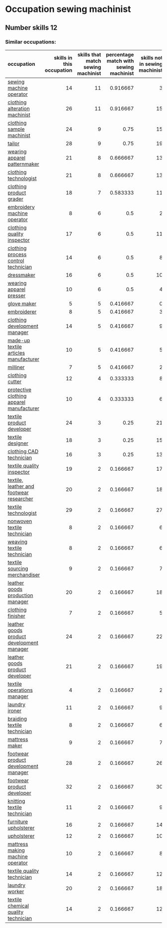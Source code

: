 # Occupation sewing machinist
## Number skills 12
### Similar occupations:
| occupation                                                                                |   skills in this occupation |   skills that match sewing machinist |   percentage match with sewing machinist |   skills not in sewing machinist |
|:------------------------------------------------------------------------------------------|----------------------------:|-------------------------------------:|-----------------------------------------:|---------------------------------:|
| [sewing machine operator](sewing_machine_operator.md)                                     |                          14 |                                   11 |                                 0.916667 |                                3 |
| [clothing alteration machinist](clothing_alteration_machinist.md)                         |                          26 |                                   11 |                                 0.916667 |                               15 |
| [clothing sample machinist](clothing_sample_machinist.md)                                 |                          24 |                                    9 |                                 0.75     |                               15 |
| [tailor](tailor.md)                                                                       |                          28 |                                    9 |                                 0.75     |                               19 |
| [wearing apparel patternmaker](wearing_apparel_patternmaker.md)                           |                          21 |                                    8 |                                 0.666667 |                               13 |
| [clothing technologist](clothing_technologist.md)                                         |                          21 |                                    8 |                                 0.666667 |                               13 |
| [clothing product grader](clothing_product_grader.md)                                     |                          18 |                                    7 |                                 0.583333 |                               11 |
| [embroidery machine operator](embroidery_machine_operator.md)                             |                           8 |                                    6 |                                 0.5      |                                2 |
| [clothing quality inspector](clothing_quality_inspector.md)                               |                          17 |                                    6 |                                 0.5      |                               11 |
| [clothing process control technician](clothing_process_control_technician.md)             |                          14 |                                    6 |                                 0.5      |                                8 |
| [dressmaker](dressmaker.md)                                                               |                          16 |                                    6 |                                 0.5      |                               10 |
| [wearing apparel presser](wearing_apparel_presser.md)                                     |                          10 |                                    6 |                                 0.5      |                                4 |
| [glove maker](glove_maker.md)                                                             |                           5 |                                    5 |                                 0.416667 |                                0 |
| [embroiderer](embroiderer.md)                                                             |                           8 |                                    5 |                                 0.416667 |                                3 |
| [clothing development manager](clothing_development_manager.md)                           |                          14 |                                    5 |                                 0.416667 |                                9 |
| [made-up textile articles manufacturer](made-up_textile_articles_manufacturer.md)         |                          10 |                                    5 |                                 0.416667 |                                5 |
| [milliner](milliner.md)                                                                   |                           7 |                                    5 |                                 0.416667 |                                2 |
| [clothing cutter](clothing_cutter.md)                                                     |                          12 |                                    4 |                                 0.333333 |                                8 |
| [protective clothing apparel manufacturer](protective_clothing_apparel_manufacturer.md)   |                          10 |                                    4 |                                 0.333333 |                                6 |
| [textile product developer](textile_product_developer.md)                                 |                          24 |                                    3 |                                 0.25     |                               21 |
| [textile designer](textile_designer.md)                                                   |                          18 |                                    3 |                                 0.25     |                               15 |
| [clothing CAD technician](clothing_CAD_technician.md)                                     |                          16 |                                    3 |                                 0.25     |                               13 |
| [textile quality inspector](textile_quality_inspector.md)                                 |                          19 |                                    2 |                                 0.166667 |                               17 |
| [textile, leather and footwear researcher](textile,_leather_and_footwear_researcher.md)   |                          20 |                                    2 |                                 0.166667 |                               18 |
| [textile technologist](textile_technologist.md)                                           |                          29 |                                    2 |                                 0.166667 |                               27 |
| [nonwoven  textile technician](nonwoven__textile_technician.md)                           |                           8 |                                    2 |                                 0.166667 |                                6 |
| [weaving textile technician](weaving_textile_technician.md)                               |                           8 |                                    2 |                                 0.166667 |                                6 |
| [textile sourcing merchandiser](textile_sourcing_merchandiser.md)                         |                           9 |                                    2 |                                 0.166667 |                                7 |
| [leather goods production manager](leather_goods_production_manager.md)                   |                          20 |                                    2 |                                 0.166667 |                               18 |
| [clothing finisher](clothing_finisher.md)                                                 |                           7 |                                    2 |                                 0.166667 |                                5 |
| [leather goods product development manager](leather_goods_product_development_manager.md) |                          24 |                                    2 |                                 0.166667 |                               22 |
| [leather goods product developer](leather_goods_product_developer.md)                     |                          21 |                                    2 |                                 0.166667 |                               19 |
| [textile operations manager](textile_operations_manager.md)                               |                           4 |                                    2 |                                 0.166667 |                                2 |
| [laundry ironer](laundry_ironer.md)                                                       |                          11 |                                    2 |                                 0.166667 |                                9 |
| [braiding textile technician](braiding_textile_technician.md)                             |                           8 |                                    2 |                                 0.166667 |                                6 |
| [mattress maker](mattress_maker.md)                                                       |                           9 |                                    2 |                                 0.166667 |                                7 |
| [footwear product development manager](footwear_product_development_manager.md)           |                          28 |                                    2 |                                 0.166667 |                               26 |
| [footwear product developer](footwear_product_developer.md)                               |                          32 |                                    2 |                                 0.166667 |                               30 |
| [knitting textile technician](knitting_textile_technician.md)                             |                          11 |                                    2 |                                 0.166667 |                                9 |
| [furniture upholsterer](furniture_upholsterer.md)                                         |                          16 |                                    2 |                                 0.166667 |                               14 |
| [upholsterer](upholsterer.md)                                                             |                          12 |                                    2 |                                 0.166667 |                               10 |
| [mattress making machine operator](mattress_making_machine_operator.md)                   |                          10 |                                    2 |                                 0.166667 |                                8 |
| [textile quality technician](textile_quality_technician.md)                               |                          14 |                                    2 |                                 0.166667 |                               12 |
| [laundry worker](laundry_worker.md)                                                       |                          20 |                                    2 |                                 0.166667 |                               18 |
| [textile chemical quality technician](textile_chemical_quality_technician.md)             |                          14 |                                    2 |                                 0.166667 |                               12 |
